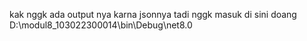 kak nggk ada output nya karna jsonnya tadi nggk masuk di sini doang D:\modul8_103022300014\bin\Debug\net8.0 
